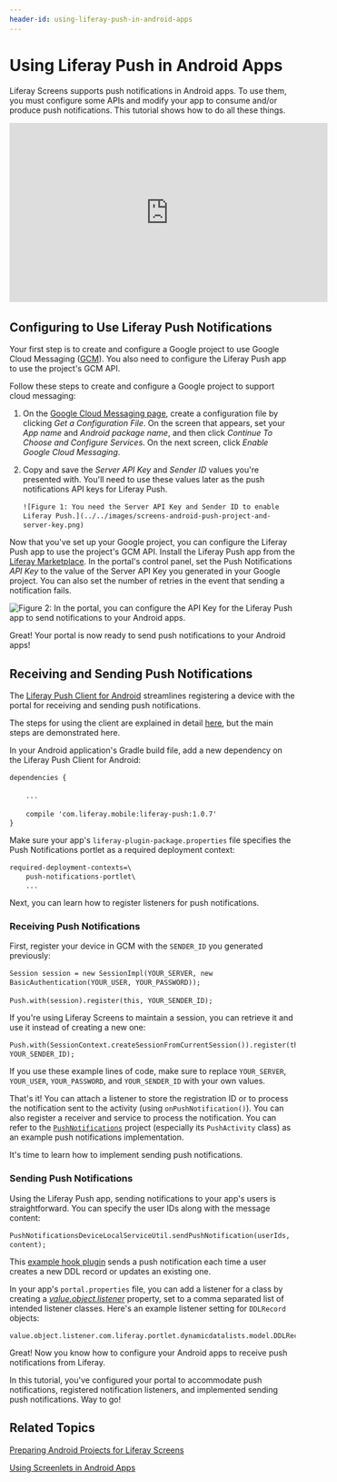 ```yaml
---
header-id: using-liferay-push-in-android-apps
---
```


# Using Liferay Push in Android Apps

Liferay Screens supports push notifications in Android apps. To use
them, you must configure some APIs and modify your app to consume and/or
produce push notifications. This tutorial shows how to do all these things. 

<iframe width="560" height="315" src="https://www.youtube.com/embed/4LjutX0dcRw" frameborder="0" allowfullscreen></iframe>

## Configuring to Use Liferay Push Notifications

Your first step is to create and configure a Google project to use Google Cloud
Messaging ([GCM](https://developers.google.com/cloud-messaging/)). You also need
to configure the Liferay Push app to use the project's GCM API. 

Follow these steps to create and configure a Google project to support cloud
messaging: 

1. On the 
   [Google Cloud Messaging page](https://developers.google.com/cloud-messaging/android/start/), 
   create a configuration file by clicking *Get a Configuration File*. On the 
   screen that appears, set your *App name* and *Android package name*, and then 
   click *Continue To Choose and Configure Services*. On the next screen, click 
   *Enable Google Cloud Messaging*. 

2. Copy and save the *Server API Key* and *Sender ID* values you're presented 
   with. You'll need to use these values later as the push notifications API 
   keys for Liferay Push. 

       ![Figure 1: You need the Server API Key and Sender ID to enable Liferay Push.](../../images/screens-android-push-project-and-server-key.png)

Now that you've set up your Google project, you can configure the Liferay Push 
app to use the project's GCM API. Install the Liferay Push app from the 
[Liferay Marketplace](http://www.liferay.com/marketplace). 
In the portal's control panel, set the Push Notifications *API Key* to the value 
of the Server API Key you generated in your Google project. You can also set the 
number of retries in the event that sending a notification fails. 

![Figure 2: In the portal, you can configure the API Key for the Liferay Push app to send notifications to your Android apps.](../../images/push-portlet.png)

Great! Your portal is now ready to send push notifications to your Android apps! 

## Receiving and Sending Push Notifications

The 
[Liferay Push Client for Android](https://github.com/brunofarache/liferay-push-android) 
streamlines registering a device with the portal for receiving and sending push
notifications. 

The steps for using the client are explained in detail 
[here](https://github.com/brunofarache/liferay-push-android), 
but the main steps are demonstrated here.

In your Android application's Gradle build file, add a new dependency on the
Liferay Push Client for Android:

	dependencies {

		...

		compile 'com.liferay.mobile:liferay-push:1.0.7'
	}

Make sure your app's `liferay-plugin-package.properties` file specifies the Push
Notifications portlet as a required deployment context: 

    required-deployment-contexts=\
        push-notifications-portlet\
        ...

Next, you can learn how to register listeners for push notifications. 

### Receiving Push Notifications

First, register your device in GCM with the `SENDER_ID` you generated
previously:

	Session session = new SessionImpl(YOUR_SERVER, new BasicAuthentication(YOUR_USER, YOUR_PASSWORD));

	Push.with(session).register(this, YOUR_SENDER_ID);

If you're using Liferay Screens to maintain a session, you can retrieve it and 
use it instead of creating a new one:

	Push.with(SessionContext.createSessionFromCurrentSession()).register(this, YOUR_SENDER_ID);

If you use these example lines of code, make sure to replace `YOUR_SERVER`,
`YOUR_USER`, `YOUR_PASSWORD`, and `YOUR_SENDER_ID` with your own values. 

That's it! You can attach a listener to store the registration ID or to process
the notification sent to the activity (using `onPushNotification()`). You can
also register a receiver and service to process the notification. You can refer
to the
[`PushNotifications`](https://github.com/liferay/liferay-screens/tree/master/android/samples)
project (especially its `PushActivity` class) as an example push notifications
implementation. 

It's time to learn how to implement sending push notifications. 

### Sending Push Notifications

Using the Liferay Push app, sending notifications to your app's users is
straightforward. You can specify the user IDs along with the message content: 

    PushNotificationsDeviceLocalServiceUtil.sendPushNotification(userIds, content);

This
[example hook plugin](https://github.com/nhpatt/push-with-ddl-hook) sends a push
notification each time a user creates a new DDL record or updates an existing
one. 

In your app's `portal.properties` file, you can add a listener for a class by
creating a
[*value.object.listener*](https://docs.liferay.com/portal/6.2/propertiesdoc/portal.properties.html#Value%20Object)
property, set to a comma separated list of intended listener classes. Here's an
example listener setting for `DDLRecord` objects:

    value.object.listener.com.liferay.portlet.dynamicdatalists.model.DDLRecord=com.liferay.push.hooks.DDLRecordModelListener

Great! Now you know how to configure your Android apps to receive push 
notifications from Liferay.

In this tutorial, you've configured your portal to accommodate push notifications,
registered notification listeners, and implemented sending push notifications.
Way to go! 

## Related Topics

[Preparing Android Projects for Liferay Screens](/docs/6-2/tutorials/-/knowledge_base/t/preparing-android-projects-for-liferay-screens)

[Using Screenlets in Android Apps](/docs/6-2/tutorials/-/knowledge_base/t/using-screenlets-in-android-apps)
